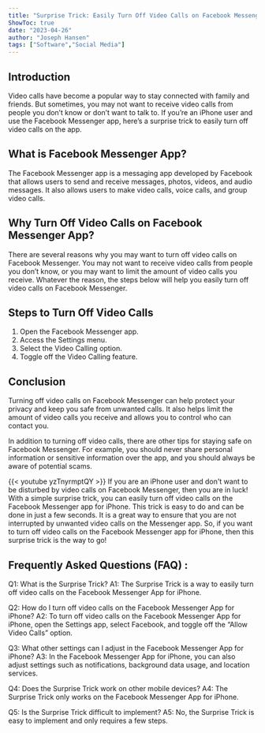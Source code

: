 ```yaml
---
title: "Surprise Trick: Easily Turn Off Video Calls on Facebook Messenger App for iPhone!"
ShowToc: true 
date: "2023-04-26"
author: "Joseph Hansen" 
tags: ["Software","Social Media"]
---
```

## Introduction

Video calls have become a popular way to stay connected with family and friends. But sometimes, you may not want to receive video calls from people you don’t know or don’t want to talk to. If you’re an iPhone user and use the Facebook Messenger app, here’s a surprise trick to easily turn off video calls on the app. 

## What is Facebook Messenger App?

The Facebook Messenger app is a messaging app developed by Facebook that allows users to send and receive messages, photos, videos, and audio messages. It also allows users to make video calls, voice calls, and group video calls.

## Why Turn Off Video Calls on Facebook Messenger App?

There are several reasons why you may want to turn off video calls on Facebook Messenger. You may not want to receive video calls from people you don’t know, or you may want to limit the amount of video calls you receive. Whatever the reason, the steps below will help you easily turn off video calls on Facebook Messenger. 

## Steps to Turn Off Video Calls 

1. Open the Facebook Messenger app. 
2. Access the Settings menu. 
3. Select the Video Calling option. 
4. Toggle off the Video Calling feature. 

## Conclusion 

Turning off video calls on Facebook Messenger can help protect your privacy and keep you safe from unwanted calls. It also helps limit the amount of video calls you receive and allows you to control who can contact you. 

In addition to turning off video calls, there are other tips for staying safe on Facebook Messenger. For example, you should never share personal information or sensitive information over the app, and you should always be aware of potential scams.

{{< youtube yzTnyrmptQY >}} 
If you are an iPhone user and don't want to be disturbed by video calls on Facebook Messenger, then you are in luck! With a simple surprise trick, you can easily turn off video calls on the Facebook Messenger app for iPhone. This trick is easy to do and can be done in just a few seconds. It is a great way to ensure that you are not interrupted by unwanted video calls on the Messenger app. So, if you want to turn off video calls on the Facebook Messenger app for iPhone, then this surprise trick is the way to go!

## Frequently Asked Questions (FAQ) :
Q1: What is the Surprise Trick?
A1: The Surprise Trick is a way to easily turn off video calls on the Facebook Messenger App for iPhone.

Q2: How do I turn off video calls on the Facebook Messenger App for iPhone?
A2: To turn off video calls on the Facebook Messenger App for iPhone, open the Settings app, select Facebook, and toggle off the “Allow Video Calls” option.

Q3: What other settings can I adjust in the Facebook Messenger App for iPhone?
A3: In the Facebook Messenger App for iPhone, you can also adjust settings such as notifications, background data usage, and location services.

Q4: Does the Surprise Trick work on other mobile devices?
A4: The Surprise Trick only works on the Facebook Messenger App for iPhone.

Q5: Is the Surprise Trick difficult to implement?
A5: No, the Surprise Trick is easy to implement and only requires a few steps.


